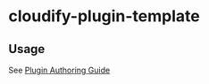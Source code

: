 cloudify-plugin-template
========================

## Usage

See [Plugin Authoring Guide](http://getcloudify.org/guide/3.2/plugins-authoring.html)
